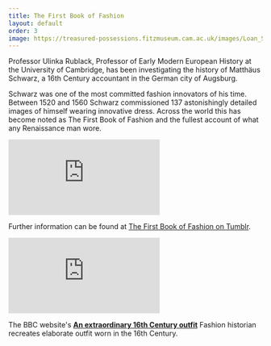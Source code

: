 ```yaml
---
title: The First Book of Fashion
layout: default
order: 3
image: https://treasured-possessions.fitzmuseum.cam.ac.uk/images/Loan_Schwarz.jpeg
---
```


Professor Ulinka Rublack, Professor of Early Modern European History at the University of Cambridge, has been investigating the history of Matthäus Schwarz, a 16th Century accountant in the German city of Augsburg.

Schwarz was one of the most committed fashion innovators of his time. Between 1520 and 1560 Schwarz commissioned 137 astonishingly detailed images of himself wearing innovative dress. Across the world this has become noted as The First Book of Fashion and the fullest account of what any Renaissance man wore.

<div class="embed-responsive embed-responsive-16by9 mb-3">
  <iframe class="embed-responsive-item" src="https://www.youtube.com/embed/n0CGFIhqrts" title="YouTube video player" frameborder="0" allow="accelerometer; autoplay; clipboard-write; encrypted-media; gyroscope; picture-in-picture" allowfullscreen></iframe>
</div>

Further information can be found at [The First Book of Fashion on Tumblr](http://thefirstbookoffashion.tumblr.com/).

<div class="embed-responsive embed-responsive-16by9 mb-3">
  <iframe class="embed-responsive-item" src="https://www.youtube.com/embed/91hysO_suRo" title="YouTube video player" frameborder="0" allow="accelerometer; autoplay; clipboard-write; encrypted-media; gyroscope; picture-in-picture" allowfullscreen></iframe>
</div>

The BBC website's [**An extraordinary 16th Century outfit**](http://www.bbc.co.uk/news/magazine-22803101)
Fashion historian recreates elaborate outfit worn in the 16th Century.
